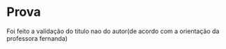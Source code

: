# Prova
Foi feito a validação do titulo nao do autor(de acordo com a orientação da professora fernanda)
